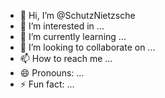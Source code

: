 - 👋 Hi, I’m @SchutzNietzsche
- 👀 I’m interested in ...
- 🌱 I’m currently learning ...
- 💞️ I’m looking to collaborate on ...
- 📫 How to reach me ...
- 😄 Pronouns: ...
- ⚡ Fun fact: ...

<!---
SchutzNietzsche/SchutzNietzsche is a ✨ special ✨ repository because its `README.md` (this file) appears on your GitHub profile.
You can click the Preview link to take a look at your changes.
--->

